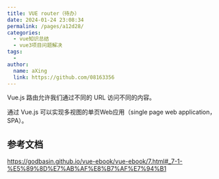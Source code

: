 ```yaml
---
title: VUE router（待办）
date: 2024-01-24 23:08:34
permalink: /pages/a12d28/
categories:
  - vue知识总结
  - vue3项目问题解决
tags:
  - 
author: 
  name: aXing
  link: https://github.com/08163356
---
```


Vue.js 路由允许我们通过不同的 URL 访问不同的内容。

通过 Vue.js 可以实现多视图的单页Web应用（single page web application，SPA）。

## 参考文档

https://godbasin.github.io/vue-ebook/vue-ebook/7.html#_7-1-%E5%89%8D%E7%AB%AF%E8%B7%AF%E7%94%B1